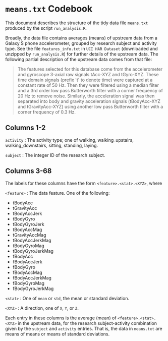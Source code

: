 # `means.txt` Codebook

This document describes the structure of the tidy data file `means.txt` produced by the script `run_analysis.R`.  

Broadly, the data file contains averages (means) of upstream data from a Galaxy S phone accelerometer, grouped by research subject and activity type.  See the file `features_info.txt` in `UCI HAR Dataset` (downloaded and unzipped by `run_analysis.R`) for further details of the upstream data.  The following partial description of the upstream data comes from that file:  

> The features selected for this database come from the accelerometer and gyroscope 3-axial raw signals tAcc-XYZ and tGyro-XYZ. These time domain signals (prefix 't' to denote time) were captured at a constant rate of 50 Hz. Then they were filtered using a median filter and a 3rd order low pass Butterworth filter with a corner frequency of 20 Hz to remove noise. Similarly, the acceleration signal was then separated into body and gravity acceleration signals (tBodyAcc-XYZ and tGravityAcc-XYZ) using another low pass Butterworth filter with a corner frequency of 0.3 Hz. 

## Columns 1-2

`activity`
:
The activity type; one of walking, walking_upstairs, walking_downstairs, sitting, standing, laying.  

`subject`
:
The integer ID of the research subject.  

## Columns 3-68

The labels for these columns have the form `<feature>.<stat>.<XYZ>`, where

`<feature>`
:
The data feature.  One of the following:  

* tBodyAcc
* tGravityAcc
* tBodyAccJerk
* tBodyGyro
* tBodyGyroJerk
* tBodyAccMag
* tGravityAccMag
* tBodyAccJerkMag
* tBodyGyroMag
* tBodyGyroJerkMag
* fBodyAcc
* fBodyAccJerk
* fBodyGyro
* fBodyAccMag
* fBodyAccJerkMag
* fBodyGyroMag
* fBodyGyroJerkMag

`<stat>`
:
One of `mean` or `std`, the mean or standard deviation.  

`<XYZ>`
:
A direction, one of `X`, `Y`, or `Z`.  

Each entry in these columns is the average (mean) of `<feature>.<stat>.<XYZ>` in the upstream data, for the research subject-activity combination given by the `subject` and `activity` entries.  That is, the data in `means.txt` are means of means or means of standard deviations.  
